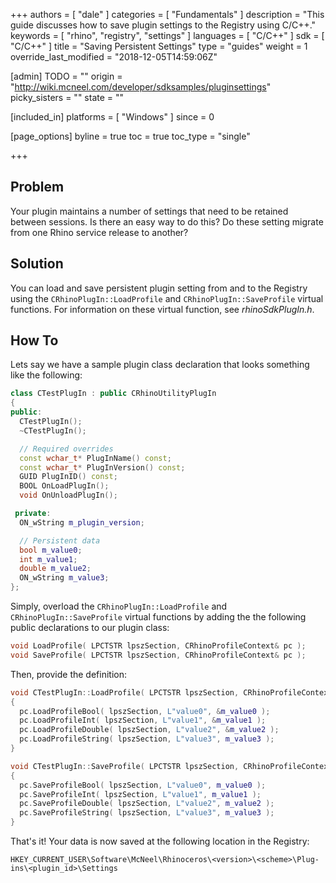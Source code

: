 +++
authors = [ "dale" ]
categories = [ "Fundamentals" ]
description = "This guide discusses how to save plugin settings to the Registry using C/C++."
keywords = [ "rhino", "registry", "settings" ]
languages = [ "C/C++" ]
sdk = [ "C/C++" ]
title = "Saving Persistent Settings"
type = "guides"
weight = 1
override_last_modified = "2018-12-05T14:59:06Z"

[admin]
TODO = ""
origin = "http://wiki.mcneel.com/developer/sdksamples/pluginsettings"
picky_sisters = ""
state = ""

[included_in]
platforms = [ "Windows" ]
since = 0

[page_options]
byline = true
toc = true
toc_type = "single"

+++

 
## Problem

Your plugin maintains a number of settings that need to be retained between sessions.  Is there an easy way to do this?  Do these setting migrate from one Rhino service release to another?

## Solution

You can load and save persistent plugin setting from and to the Registry using the `CRhinoPlugIn::LoadProfile` and `CRhinoPlugIn::SaveProfile` virtual functions.  For information on these virtual function, see *rhinoSdkPlugIn.h*.

## How To

Lets say we have a sample plugin class declaration that looks something like the following:

```cpp
class CTestPlugIn : public CRhinoUtilityPlugIn
{
public:
  CTestPlugIn();
  ~CTestPlugIn();

  // Required overrides
  const wchar_t* PlugInName() const;
  const wchar_t* PlugInVersion() const;
  GUID PlugInID() const;
  BOOL OnLoadPlugIn();
  void OnUnloadPlugIn();

 private:
  ON_wString m_plugin_version;

  // Persistent data
  bool m_value0;
  int m_value1;
  double m_value2;
  ON_wString m_value3;
};
```

Simply, overload the `CRhinoPlugIn::LoadProfile` and `CRhinoPlugIn::SaveProfile` virtual functions by adding the the following public declarations to our plugin class:

```cpp
void LoadProfile( LPCTSTR lpszSection, CRhinoProfileContext& pc );
void SaveProfile( LPCTSTR lpszSection, CRhinoProfileContext& pc );
```

Then, provide the definition:

```cpp
void CTestPlugIn::LoadProfile( LPCTSTR lpszSection, CRhinoProfileContext& pc )
{
  pc.LoadProfileBool( lpszSection, L"value0", &m_value0 );
  pc.LoadProfileInt( lpszSection, L"value1", &m_value1 );
  pc.LoadProfileDouble( lpszSection, L"value2", &m_value2 );
  pc.LoadProfileString( lpszSection, L"value3", m_value3 );
}

void CTestPlugIn::SaveProfile( LPCTSTR lpszSection, CRhinoProfileContext& pc )
{
  pc.SaveProfileBool( lpszSection, L"value0", m_value0 );
  pc.SaveProfileInt( lpszSection, L"value1", m_value1 );
  pc.SaveProfileDouble( lpszSection, L"value2", m_value2 );
  pc.SaveProfileString( lpszSection, L"value3", m_value3 );
}
```

That's it! Your data is now saved at the following location in the Registry:

```
HKEY_CURRENT_USER\Software\McNeel\Rhinoceros\<version>\<scheme>\Plug-ins\<plugin_id>\Settings
```
